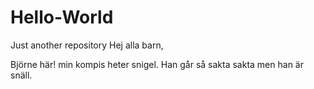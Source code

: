 # Hello-World
Just another repository
Hej alla barn,

Björne här!
min kompis heter snigel. Han går så sakta sakta men han är snäll.

